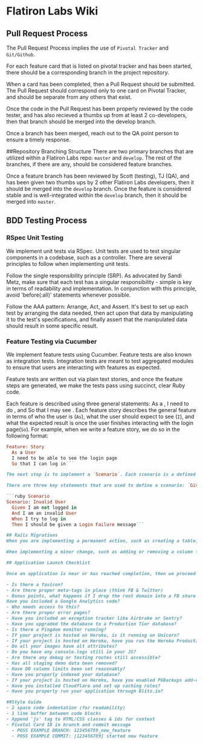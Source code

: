 # Flatiron Labs Wiki

## Pull Request Process
The Pull Request Process implies the use of `Pivotal Tracker` and `Git/Github`.

For each feature card that is listed on pivotal tracker and has been started, there should be a corresponding branch in the project repository.

When a card has been completed, then a Pull Request should be submitted. The Pull Request should correspond only to one card on Pivotal Tracker, and should be separate from any others that exist.

Once the code in the Pull Request has been properly reviewed by the code tester, and has also recieved a thumbs up from at least 2 co-developers, then that branch should be merged into the develop branch.

Once a branch has been merged, reach out to the QA point person to ensure a timely response.

##Repository Branching Structure
There are two primary branches that are utilized within a Flatiron Labs repo: `master` and `develop`. The rest of the branches, if there are any, should be considered feature branches.

Once a feature branch has been reviewed by Scott (testing), TJ (QA), and has been given two thumbs ups by 2 other Flatiron Labs developers, then it should be merged into the `develop` branch. Once the feature is considered stable and is well-integrated within the `develop` branch, then it should be merged into `master`.

## BDD Testing Process
### RSpec Unit Testing
We implement unit tests via RSpec. Unit tests are used to test singular components in a codebase, such as a controller. There are several principles to follow when implementing unit tests.

Follow the single responsibility principle (SRP). As advocated by Sandi Metz, make sure that each test has a singular responsibility - simple is key in terms of readability and implementation. In conjunction with this principle, avoid 'before(:all)' statements whenever possible.

Follow the AAA pattern: Arrange, Act, and Assert. It's best to set up each test by arranging the data needed, then act upon that data by manipulating it to the test's specifications, and finally assert that the manipulated data should result in some specific result.

### Feature Testing via Cucumber
We implement feature tests using Cucumber. Feature tests are also known as integration tests. Integration tests are meant to test aggregated modules to ensure that users are interacting with features as expected.

Feature tests are written out via plain text stories, and once the feature steps are generated, we make the tests pass using succinct, clear Ruby code.

Each feature is described using three general statements: As a <role>, I need to do <something>, and So that I may see <expected outcome>. Each feature story describes the general feature in terms of who the user is (`As`), what the user should expect to see (`I`), and what the expected result is once the user finishes interacting with the login page(`So`). For example, when we write a feature story, we do so in the following format:

```ruby Cuke Story
Feature: Story
  As a User
  I need to be able to see the login page
  So that I can log in```

The next step is to implement a `Scenario`. Each scenario is a defined user environment that specifies what the user is trying to do at that point, and what the user should expect to see once the user's actions have been implemented. Each scenario is effectively testing a small component of the overall feature to ensure the feature performs as expected.

There are three key statements that are used to define a scenario: `Given`,`When`, and `Then`. These also follow the AAA pattern mentioned in paragraph 3 of this section. A `Given` statement is where we arrange the data necessary to recreate the scenario. A `When` statement specifies a user interaction that allows us to act upon the arranged data. Finally, a `Then` statement asserts a result or outcome that should occur once the user action takes place.

```ruby Scenario
Scenario: Invalid User
  Given I am not logged in
  And I am an invalid User
  When I try to log in
  Then I should be given a Login Failure message```

## Rails Migrations
When you are implementing a permanent action, such as creating a table, use the `change` method. A `change` method is pretty major.

When implementing a minor change, such as adding or removing a column from an existing table, use the `up`/`down` methods. `Up` and `Down` methods are minor in terms of scale.

## Application Launch Checklist

Once an application is near or has reached completion, then we proceed into the following launch checklist. This checklist ensures that there are vital components in place for a production environment. 

- Is there a favicon?
- Are there proper meta-tags in place (think FB & Twitter)
- Bonus points, what happens if I drop the root domain into a FB share box?
Have you included a Google Analytics code?
- Who needs access to this?
- Are there proper error pages?
- Have you included an exception tracker like Airbrake or Sentry?
- Have you upgraded the database to a Production Tier database?
- Is there a Pingdom monitor running?
- If your project is hosted on Heroku, is it running on Unicorn?
- If your project is hosted on Heroku, have you run the Heroku Production check?
- Do all your images have alt attributes?
- Do you have any console.logs still in your JS?
- Are there any debug or testing routes still accessible?
- Has all staging demo data been removed?
- Have DB column limits been set reasonably?
- Have you properly indexed your database?
- If your project is hosted on Heroku, have you enabled PGBackups add-on?
- Have you installed Cloudflare and set up caching rules?
- Have you properly run your application through Blitz.io?

##Style Guide
- 2 space code indentation (for readability)
- 1 line buffer between code blocks
- Append 'js' tag to HTML/CSS classes & ids for context
- Pivotal Card ID in branch and commit message
  - POSS EXAMPLE BRANCH: 123456789_new_feature
  - POSS EXAMPLE COMMIT: [123456789] started new feature
